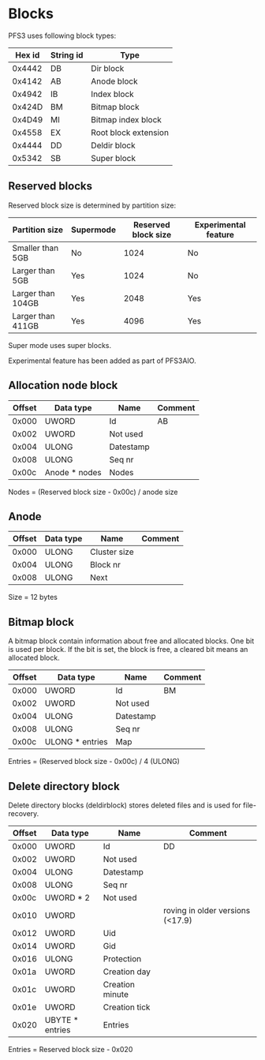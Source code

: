 ﻿# Blocks

PFS3 uses following block types:

| Hex id | String id | Type                 |
|--------|-----------|----------------------|
| 0x4442 | DB        | Dir block            |
| 0x4142 | AB        | Anode block          |
| 0x4942 | IB        | Index block          |
| 0x424D | BM        | Bitmap block         |
| 0x4D49 | MI        | Bitmap index block   |
| 0x4558 | EX        | Root block extension |
| 0x4444 | DD        | Deldir block         |
| 0x5342 | SB        | Super block          |

## Reserved blocks

Reserved block size is determined by partition size:

| Partition size    | Supermode | Reserved block size | Experimental feature |
|-------------------|-----------|---------------------|----------------------|
| Smaller than 5GB  | No        | 1024                | No                   |
| Larger than 5GB   | Yes       | 1024                | No                   |
| Larger than 104GB | Yes       | 2048                | Yes                  |
| Larger than 411GB | Yes       | 4096                | Yes                  |        

Super mode uses super blocks.

Experimental feature has been added as part of PFS3AIO.

## Allocation node block

| Offset | Data type     | Name      | Comment |
|--------|---------------|-----------|---------|
| 0x000  | UWORD         | Id        | AB      |
| 0x002  | UWORD         | Not used  |         |
| 0x004  | ULONG         | Datestamp |         |
| 0x008  | ULONG         | Seq nr    |         |
| 0x00c  | Anode * nodes | Nodes     |         |

Nodes = (Reserved block size - 0x00c) / anode size

## Anode

| Offset | Data type | Name         | Comment |
|--------|-----------|--------------|---------|
| 0x000  | ULONG     | Cluster size |         |
| 0x004  | ULONG     | Block nr     |         |
| 0x008  | ULONG     | Next         |         |

Size = 12 bytes

## Bitmap block

A bitmap block contain information about free and allocated blocks.
One bit is used per block. If the bit is set, the block is free, a cleared bit means an allocated block.

| Offset | Data type       | Name      | Comment |
|--------|-----------------|-----------|---------|
| 0x000  | UWORD           | Id        | BM      |
| 0x002  | UWORD           | Not used  |         |
| 0x004  | ULONG           | Datestamp |         |
| 0x008  | ULONG           | Seq nr    |         |
| 0x00c  | ULONG * entries | Map       |         |

Entries = (Reserved block size - 0x00c) / 4 (ULONG)

## Delete directory block

Delete directory blocks (deldirblock) stores deleted files and is used for file-recovery.

| Offset | Data type       | Name            | Comment                          |
|--------|-----------------|-----------------|----------------------------------|
| 0x000  | UWORD           | Id              | DD                               |
| 0x002  | UWORD           | Not used        |                                  |
| 0x004  | ULONG           | Datestamp       |                                  |
| 0x008  | ULONG           | Seq nr          |                                  |
| 0x00c  | UWORD * 2       | Not used        |                                  |
| 0x010  | UWORD           |                 | roving in older versions	(<17.9) |
| 0x012  | UWORD           | Uid             |                                  |
| 0x014  | UWORD           | Gid             |                                  |
| 0x016  | ULONG           | Protection      |                                  |
| 0x01a  | UWORD           | Creation day    |                                  |
| 0x01c  | UWORD           | Creation minute |                                  |
| 0x01e  | UWORD           | Creation tick   |                                  |
| 0x020  | UBYTE * entries | Entries         |                                  |

Entries = Reserved block size - 0x020